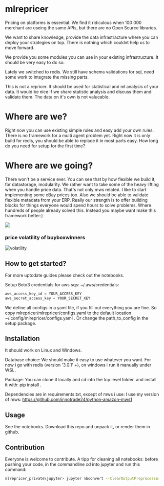 # mlrepricer

Pricing on platforms is essential.
We find it ridiculous when 100 000 merchant are useing the same APIs, but there are no Open Source libraries.

We want to share knowledge, provide the data infrastracture where you can deploy your strategies on top.
There is nothing which couldnt help us to move forward.


We provide you some modules you can use in your existing infrastructure.
It should be very easy to do so.

Lately we switched to redis.
We still have schema validations for sql, need some work to integrate the missing parts.

This is not a repricer. It should be used for statistical and ml analysis of your data.
It would be nice if we share statistic analysis and discuss them and validate them.
The data on it's own is not valueable.

# Where are we?
Right now you can use existing simple rules and easy add your own rules.
There is no framework for a multi agent problem yet.
Right now it is only build for redis, you should be able to replace it in most parts easy.
How long do you need for setup for the first time?

# Where are we going?
There won't be a service ever. You can see that by how flexible we build it, for datastorage, modularity.
We rather want to take some of the heavy lifting when you handle price data.
That's not only mws related. I like to start implementing some eBay prices too.
Also we should be able to validate flexible metadata from your ERP.
Really our strength is to offer building blocks for things everyone would spend hours to solve problems.
Where hundreds of people already solved this.
Instead you maybe want make this framework better:)

![](https://innotrade24.com/index.php/s/f8y4opak4BKes3J/preview)

### price volatility of buyboxwinners

![volatility](https://innotrade24.com/index.php/s/RR9WWwGgFJGXjTL/preview)

## How to get started?
For more uptodate guides please check out the notebooks.

Setup Boto3 credentials for aws sqs:
~/.aws/credentials:
```python
aws_access_key_id = YOUR_ACCESS_KEY
aws_secret_access_key = YOUR_SECRET_KEY
```

We define all configs in a yaml file, if you fill out everything you are fine.
So copy mlrepricer/mlrepricer/configs.yaml to the default location ~/.config/mlrepricer/configs.yaml .
Or change the path_to_config in the setup package.

## Installation
It should work on Linux and Windows.

Database choice: We should make it easy to use whatever you want.
For now i go with redis (version '3.0.1' +), on windows i run it manually under WSL.

Package:
You can clone it locally and cd into the top level folder.
and install it with: pip install .

Dependencies are in requirements.txt, except of mws i use:
I use my version of mws: https://github.com/innotrade24/python-amazon-mws1

## Usage
See the notebooks. Download this repo and unpack it, or render them in github.

## Contribution
Everyone is welcome to contribute.
A tipp for cleaning all notebooks: before pushing your code, in the commandline cd into jupyter and run this command:
```bash
mlrepricer_private\jupyter> jupyter nbconvert --ClearOutputPreprocessor.enabled=True --inplace **.ipynb
```
